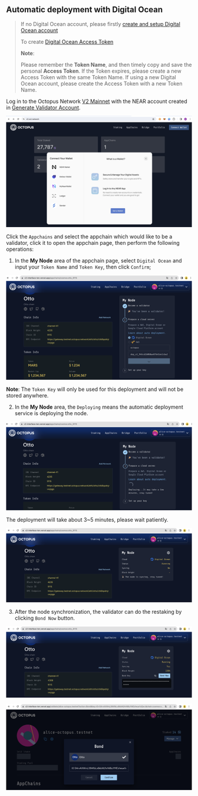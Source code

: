 ## Automatic deployment with Digital Ocean 

> If no Digital Ocean account, please firstly [create and setup Digital Ocean account](https://docs.digitalocean.com/products/getting-started/)
>
> To create [Digital Ocean Access Token](https://docs.digitalocean.com/reference/api/create-personal-access-token/)
>
> **Note**: 
> 
> Please remember the **Token Name**, and then timely copy and save the personal **Access Token**. If the Token expires, please create a new Access Token with the same Token Name. If using a new Digital Ocean account, please create the Access Token with a new Token Name.

Log in to the Octopus Network [V2 Mainnet](https://v2.oct.network/) with the NEAR account created in [Generate Validator Account](./validator-generate-keys.md).

![Connect wallet](../../images/maintain/v2/v2_connect_wallet.jpg)

Click the `Appchains` and select the appchain which would like to be a validator, click it to open the appchain page, then perform the following operations:

1. In the **My Node** area of ​​the appchain page, select `Digital Ocean` and input your `Token Name` and `Token Key`, then click `Confirm`;

![do token](../../images/maintain/v2/v2_validator_do_token.jpg)

**Note**: The `Token Key` will only be used for this deployment and will not be stored anywhere.

2. In the **My Node** area, the `Deploying` means the automatic deployment service is deploying the node.

![validator deploying](../../images/maintain/v2/v2_validator_deploying.jpg)

The deployment will take about 3~5 minutes, please wait patiently.

![validator syncing](../../images/maintain/v2/v2_validator_syncing.jpg)

3. After the node synchronization, the validator can do the restaking by clicking `Bond Now` button.

![validator bond](../../images/maintain/v2/v2_validator_bond_now.jpg)

![validator bond key ](../../images/maintain/v2/v2_validator_bond_key.jpg)
